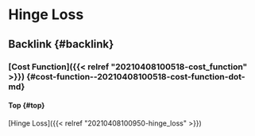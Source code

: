 # Hinge Loss


## Backlink {#backlink}


### [Cost Function]({{< relref "20210408100518-cost_function" >}}) {#cost-function--20210408100518-cost-function-dot-md}


#### Top {#top}

[Hinge Loss]({{< relref "20210408100950-hinge_loss" >}})

